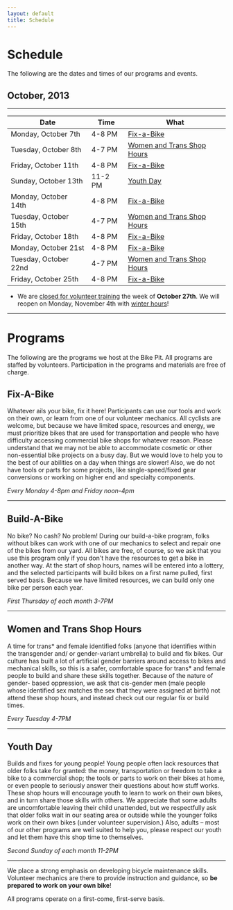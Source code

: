 ```yaml
---
layout: default
title: Schedule
---
```


# Schedule

The following are the dates and times of our programs and events.

## October, 2013
***
| Date                  | Time   | What                                                   |
|-----------------------|--------|--------------------------------------------------------|
| Monday, October 7th   | 4-8 PM | [Fix-a-Bike](#fix)                           |
| Tuesday, October 8th  | 4-7 PM | [Women and Trans Shop Hours](#womenandtrans) |
| Friday, October 11th  | 4-8 PM | [Fix-a-Bike](#fix)                           |
| Sunday, October 13th  | 11-2 PM| [Youth Day ](#youth)                         |
| Monday, October 14th  | 4-8 PM | [Fix-a-Bike](#fix)                           |
| Tuesday, October 15th | 4-7 PM | [Women and Trans Shop Hours](#womenandtrans) |
| Friday, October 18th  | 4-8 PM | [Fix-a-Bike](#fix)                           |
| Monday, October 21st  | 4-8 PM | [Fix-a-Bike](#fix)                           |
| Tuesday, October 22nd | 4-7 PM | [Women and Trans Shop Hours](#womenandtrans) |
| Friday, October 25th  | 4-8 PM | [Fix-a-Bike](#fix)                           |

* We are [closed for volunteer training](/news/2013/10/07/volunteer-training.html) the week of __October 27th__. We will reopen on Monday, November 4th with [winter hours](/news/2013/10/07/winter-at-the-bike-pit.html)!

***

<a id="programs"></a>

# Programs

The following are the programs we host at the Bike Pit. All programs are staffed by volunteers. Participation in the programs and materials are free of charge.

<a id="fix"></a>

## Fix-A-Bike
Whatever ails your bike, fix it here! 
Participants can use our tools and work on their 
own, or learn from one of our volunteer 
mechanics. All cyclists are welcome, but because 
we have limited space, resources and energy, we 
must prioritize bikes that are used for 
transportation and people who have difficulty 
accessing commercial bike shops for whatever 
reason. Please understand that we may not be able 
to accommodate cosmetic or other non-essential 
bike projects on a busy day. But we would love to 
help you to the best of our abilities on a day when 
things are slower! Also, we do not have tools or 
parts for some projects, like single-speed/fixed
gear conversions or working on higher end and 
specialty components.

_Every Monday 4-8pm and Friday noon-4pm_

***

<a id="build"></a>

## Build-A-Bike
No bike? No cash? No problem! During 
our build-a-bike program, folks without bikes can 
work with one of our mechanics to select and 
repair one of the bikes from our yard. All bikes 
are free, of course, so we ask that you use this 
program only if you don't have the resources to 
get a bike in another way. At the start of shop 
hours, names will be entered into a lottery, and 
the selected participants will build bikes on a first 
name pulled, first served basis. Because we have 
limited resources, we can build only one bike per 
person each year.

_First Thursday of each month 3-7PM_

***

<a id="womenandtrans"></a>

## Women and Trans Shop Hours <a id="womenandtrans"></a>
A time for trans* and female identified folks 
(anyone that identifies within the transgender and/
or gender-variant umbrella) to build and fix bikes. 
Our culture has built a lot of artificial gender 
barriers around access to bikes and mechanical 
skills, so this is a safer, comfortable space for 
trans* and female people to build and share these 
skills together. Because of the nature of gender-
based oppression, we ask that cis-gender men 
(male people whose identified sex matches the sex 
that they were assigned at birth) not attend these 
shop hours, and instead check out our regular fix 
or build times.

_Every Tuesday 4-7PM_

***

<a id="youth"></a>

## Youth Day
Builds and fixes for young people! Young 
people often lack resources that older folks take 
for granted: the money, transportation or freedom 
to take a bike to a commercial shop; the tools 
or parts to work on their bikes at home, or even 
people to seriously answer their questions about 
how stuff works. These shop hours will encourage 
youth to learn to work on their own bikes, and in 
turn share those skills with others. We appreciate 
that some adults are uncomfortable leaving their 
child unattended, but we respectfully ask that 
older folks wait in our seating area or outside while 
the younger folks work on their own bikes (under 
volunteer supervision.) Also, adults – most of our 
other programs are well suited to help you, please 
respect our youth and let them have this shop time 
to themselves.

_Second Sunday of each month 11-2PM_

***

We place a strong emphasis on developing bicycle maintenance skills. Volunteer mechanics are there to provide instruction and guidance, so __be prepared to work on your own bike__!

All programs operate on a first-come, first-serve basis.
